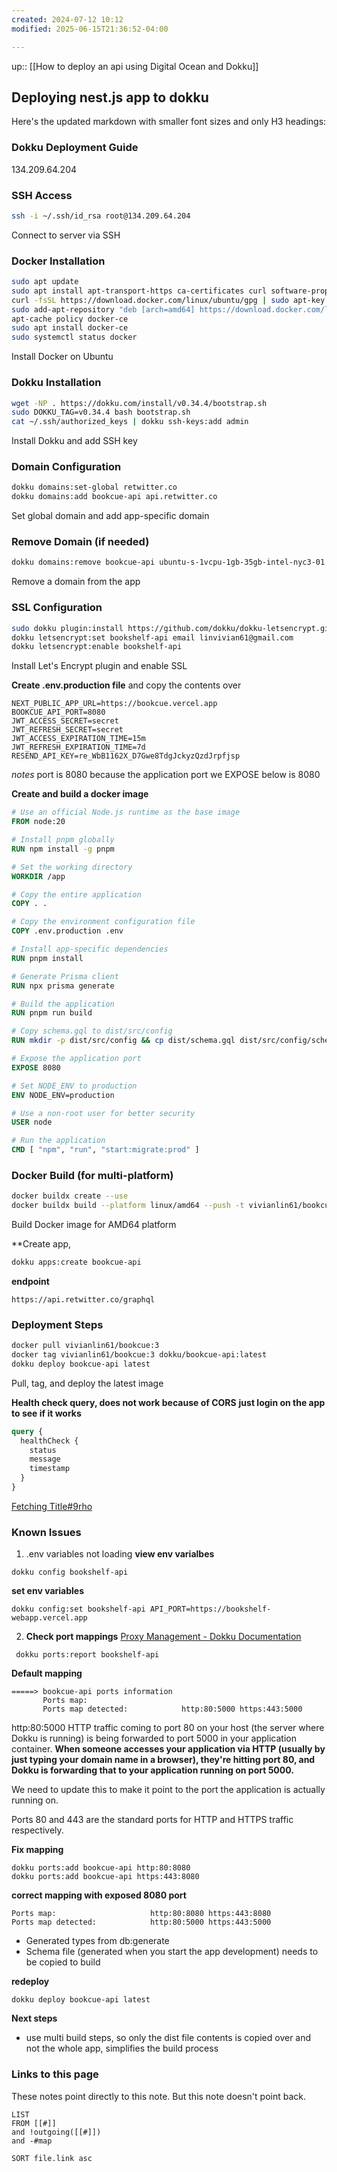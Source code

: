 ```yaml
---
created: 2024-07-12 10:12
modified: 2025-06-15T21:36:52-04:00

---
```

up::  [[How to deploy an api using Digital Ocean and Dokku]]
## Deploying nest.js app to dokku

Here's the updated markdown with smaller font sizes and only H3 headings:

### Dokku Deployment Guide
134.209.64.204
### SSH Access
```bash
ssh -i ~/.ssh/id_rsa root@134.209.64.204
```
Connect to server via SSH

### Docker Installation
```bash
sudo apt update
sudo apt install apt-transport-https ca-certificates curl software-properties-common
curl -fsSL https://download.docker.com/linux/ubuntu/gpg | sudo apt-key add -
sudo add-apt-repository "deb [arch=amd64] https://download.docker.com/linux/ubuntu focal stable"
apt-cache policy docker-ce
sudo apt install docker-ce
sudo systemctl status docker
```
Install Docker on Ubuntu

### Dokku Installation
```bash
wget -NP . https://dokku.com/install/v0.34.4/bootstrap.sh
sudo DOKKU_TAG=v0.34.4 bash bootstrap.sh
cat ~/.ssh/authorized_keys | dokku ssh-keys:add admin
```
Install Dokku and add SSH key

### Domain Configuration
```bash
dokku domains:set-global retwitter.co
dokku domains:add bookcue-api api.retwitter.co
```
Set global domain and add app-specific domain

### Remove Domain (if needed)
```bash
dokku domains:remove bookcue-api ubuntu-s-1vcpu-1gb-35gb-intel-nyc3-01
```
Remove a domain from the app

### SSL Configuration
```bash
sudo dokku plugin:install https://github.com/dokku/dokku-letsencrypt.git
dokku letsencrypt:set bookshelf-api email linvivian61@gmail.com
dokku letsencrypt:enable bookshelf-api
```
Install Let's Encrypt plugin and enable SSL

**Create .env.production file** and copy the contents over
```
NEXT_PUBLIC_APP_URL=https://bookcue.vercel.app
BOOKCUE_API_PORT=8080
JWT_ACCESS_SECRET=secret
JWT_REFRESH_SECRET=secret
JWT_ACCESS_EXPIRATION_TIME=15m
JWT_REFRESH_EXPIRATION_TIME=7d
RESEND_API_KEY=re_WbB1162X_D7Gwe8TdgJckyzQzdJrpfjsp
```
*notes* port is 8080 because the application port we EXPOSE below is 8080

**Create and build a docker image**
```Dockerfile
# Use an official Node.js runtime as the base image
FROM node:20

# Install pnpm globally
RUN npm install -g pnpm

# Set the working directory
WORKDIR /app

# Copy the entire application
COPY . .

# Copy the environment configuration file
COPY .env.production .env

# Install app-specific dependencies
RUN pnpm install

# Generate Prisma client
RUN npx prisma generate

# Build the application
RUN pnpm run build

# Copy schema.gql to dist/src/config
RUN mkdir -p dist/src/config && cp dist/schema.gql dist/src/config/schema.gql

# Expose the application port
EXPOSE 8080

# Set NODE_ENV to production
ENV NODE_ENV=production

# Use a non-root user for better security
USER node

# Run the application
CMD [ "npm", "run", "start:migrate:prod" ]
```

### Docker Build (for multi-platform)
```bash
docker buildx create --use
docker buildx build --platform linux/amd64 --push -t vivianlin61/bookcue:1 .
```
Build Docker image for AMD64 platform


**Create app,
```bash
dokku apps:create bookcue-api
```


**endpoint**
```
https://api.retwitter.co/graphql
```



### Deployment Steps
```bash
docker pull vivianlin61/bookcue:3
docker tag vivianlin61/bookcue:3 dokku/bookcue-api:latest
dokku deploy bookcue-api latest
```
Pull, tag, and deploy the latest image


**Health check query, does not work because of CORS**
**just login on the app to see if it works**
```graphql
query {
  healthCheck {
    status
    message
    timestamp
  }
}
```
[Fetching Title#9rho](https://bookshelf-webapp.vercel.app/)
### Known Issues
1. .env variables not loading
**view env varialbes**
```
dokku config bookshelf-api
```
**set env variables**
```
dokku config:set bookshelf-api API_PORT=https://bookshelf-webapp.vercel.app
```

2. **Check port mappings**
[Proxy Management - Dokku Documentation](https://dokku.com/docs/networking/proxy-management/#__tabbed_4_1)
```
 dokku ports:report bookshelf-api
```
**Default mapping**
```
=====> bookcue-api ports information
       Ports map:
       Ports map detected:            http:80:5000 https:443:5000
```
http:80:5000
HTTP traffic coming to port 80 on your host (the server where Dokku is running) is being forwarded to port 5000 in your application container.
**When someone accesses your application via HTTP (usually by just typing your domain name in a browser), they're hitting port 80, and Dokku is forwarding that to your application running on port 5000.**

We need to update this to make it point to the port the application is actually running on.

Ports 80 and 443 are the standard ports for HTTP and HTTPS traffic respectively.

**Fix mapping**
```'
dokku ports:add bookcue-api http:80:8080
dokku ports:add bookcue-api https:443:8080
```
**correct mapping with exposed 8080 port**
```
Ports map:                     http:80:8080 https:443:8080
Ports map detected:            http:80:5000 https:443:5000
```

- Generated types from db:generate
- Schema file (generated when you start the app development) needs to be copied to build


**redeploy**
```
dokku deploy bookcue-api latest
```
**Next steps**
- use multi build steps, so only the dist file contents is copied over and not the whole app, simplifies the build process


### Links to this page
These notes point directly to this note. But this note doesn't point back.
```dataview
LIST
FROM [[#]]
and !outgoing([[#]])
and -#map

SORT file.link asc
```
